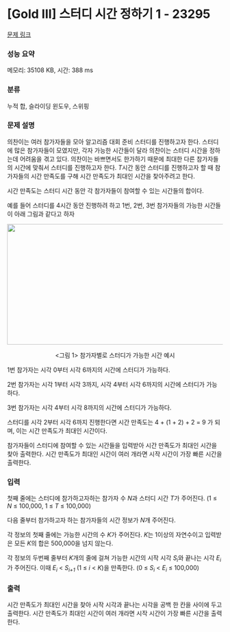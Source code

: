 # [Gold III] 스터디 시간 정하기 1 - 23295 

[문제 링크](https://www.acmicpc.net/problem/23295) 

### 성능 요약

메모리: 35108 KB, 시간: 388 ms

### 분류

누적 합, 슬라이딩 윈도우, 스위핑

### 문제 설명

<p>의찬이는 여러 참가자들을 모아 알고리즘 대회 준비 스터디를 진행하고자 한다. 스터디에 많은 참가자들이 모였지만, 각자 가능한 시간들이 달라 의찬이는 스터디 시간을 정하는데 어려움을 겪고 있다. 의찬이는 바쁘면서도 한가하기 때문에 최대한 다른 참가자들의 시간에 맞춰서 스터디를 진행하고자 한다. <em>T</em>시간 동안 스터디를 진행하고자 할 때 참가자들의 시간 만족도를 구해 시간 만족도가 최대인 시간을 찾아주려고 한다.</p>

<p>시간 만족도는 스터디 시간 동안 각 참가자들이 참여할 수 있는 시간들의 합이다.</p>

<p>예를 들어 스터디를 4시간 동안 진행하려 하고 1번, 2번, 3번 참가자들의 가능한 시간들이 아래 그림과 같다고 하자</p>

<p style="text-align: center;"><img alt="" src="https://upload.acmicpc.net/75d67214-cc62-45ce-b6a9-90832a4c985e/-/preview/" style="height: 281px; width: 700px;"></p>

<p style="text-align: center;"><그림 1> 참가자별로 스터디가 가능한 시간 예시</p>

<p>1번 참가자는 시각 0부터 시각 6까지의 시간에 스터디가 가능하다.</p>

<p>2번 참가자는 시각 1부터 시각 3까지, 시각 4부터 시각 6까지의 시간에 스터디가 가능하다.</p>

<p>3번 참가자는 시각 4부터 시각 8까지의 시간에 스터디가 가능하다.</p>

<p>스터디를 시각 2부터 시각 6까지 진행한다면 시간 만족도는 4 + (1 + 2) + 2 = 9 가 되며, 이는 시간 만족도가 최대인 시간이다.</p>

<p>참가자들이 스터디에 참여할 수 있는 시간들을 입력받아 시간 만족도가 최대인 시간을 찾아 출력한다. 시간 만족도가 최대인 시간이 여러 개라면 시작 시간이 가장 빠른 시간을 출력한다.</p>

### 입력 

 <p>첫째 줄에는 스터디에 참가하고자하는 참가자 수 <em>N</em>과 스터디 시간 <em>T</em>가 주어진다. (1 ≤ <em>N</em> ≤ 100,000, 1 ≤ <em>T</em>  ≤ 100,000)</p>

<p>다음 줄부터 참가하고자 하는 참가자들의 시간 정보가 <em>N</em>개 주어진다. </p>

<p>각 정보의 첫째 줄에는 가능한 시간의 수 <em>K</em>가 주어진다. <i>K</i>는 1이상의 자연수이고 입력받은 모든 <i>K</i>의 합은 500,000을 넘지 않는다.</p>

<p>각 정보의 두번째 줄부터 <em>K</em>개의 줄에 걸쳐 가능한 시간의 시작 시각 <em>S<sub>i</sub></em>와 끝나는 시각 <em>E<sub>i</sub></em>가 주어진다. 이때 <em>E<sub>i</sub></em> < <em>S<sub>i+1</sub></em> (1 ≤ <em>i</em> < <em>K</em>)을 만족한다. (0 ≤ <em>S<sub>i</sub></em> < <em>E<sub>i</sub></em> ≤ 100,000)</p>

### 출력 

 <p>시간 만족도가 최대인 시간을 찾아 시작 시각과 끝나는 시각을 공백 한 칸을 사이에 두고 출력한다. 시간 만족도가 최대인 시간이 여러 개라면 시작 시간이 가장 빠른 시간을 출력한다.</p>

